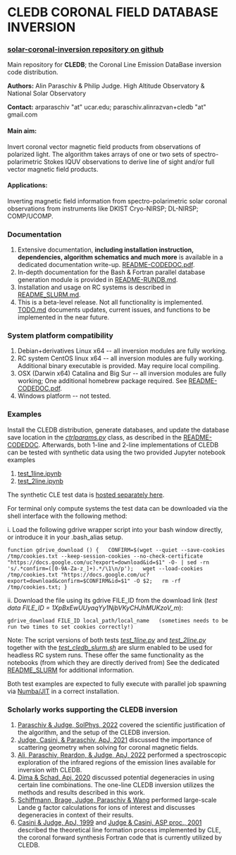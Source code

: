 # **CLEDB CORONAL FIELD DATABASE INVERSION**
### [solar-coronal-inversion repository on github](https://github.com/arparaschiv/solar-coronal-inversion/)

Main repository for **CLEDB**; the Coronal Line Emission DataBase inversion code distribution.

**Authors:** Alin Paraschiv & Philip Judge.  High Altitude Observatory & National Solar Observatory 

**Contact:** arparaschiv "at" ucar.edu; paraschiv.alinrazvan+cledb "at" gmail.com

#### **Main aim:** 
Invert coronal vector magnetic field products from observations of polarized light. 
The algorithm takes arrays of one or two sets of spectro-polarimetric Stokes IQUV observations
to derive line of sight and/or full vector magnetic field products.

#### **Applications:** 
Inverting magnetic field information from spectro-polarimetric solar coronal observations from instruments like DKIST Cryo-NIRSP; DL-NIRSP; COMP/UCOMP.

### **Documentation**

1. Extensive documentation, **including installation instruction, dependencies, algorithm schematics and much more** is available in a dedicated documentation write-up. [README-CODEDOC.pdf](./codedoc-latex/README-CODEDOC.pdf).
2. In-depth documentation for the Bash & Fortran parallel database generation module is provided in [README-RUNDB.md](./CLEDB_BUILD/README-RUNDB.md).
3. Installation and usage on RC systems is described in [README_SLURM.md](./README_SLURM.md).
4. This is a beta-level release. Not all functionality is implemented. [TODO.md](./TODO.md) documents updates, current issues, and functions to be implemented in the near future.

### **System platform compatibility**

1. Debian+derivatives Linux x64           -- all inversion modules are fully working.
2. RC system CentOS linux x64             -- all inversion modules are fully working. Additional binary executable is provided. May require local compiling.
3. OSX (Darwin x64) Catalina and Big Sur  -- all inversion modules are fully working; One additional homebrew package required. See [README-CODEDOC.pdf](./codedoc-latex/README-CODEDOC.pdf).
4. Windows platform                       -- not tested.

### **Examples**
Install the CLEDB distribution, generate databases, and update the database save location in the *[ctrlparams.py](./ctrlparams.py)* class, as described in the [README-CODEDOC](./codedoc-latex/README-CODEDOC.pdf).
Afterwards, both 1-line and 2-line implementations of CLEDB can be tested with synthetic data using the two provided Jupyter notebook examples

1. [test_1line.ipynb](./test_1line.ipynb)
2. [test_2line.ipynb](./test_2line.ipynb)


The synthetic CLE test data is [hosted separately here](https://drive.google.com/file/d/1XpBxEwUUyaqYy1NjbVKyCHJhMUKzoV_m/view?usp=sharing).

For terminal only compute systems the test data can be downloaded via the shell interface with the following method:

i. Load the following gdrive wrapper script into your bash window directly, or introduce it in your .bash_alias setup.

    function gdrive_download () {   CONFIRM=$(wget --quiet --save-cookies /tmp/cookies.txt --keep-session-cookies --no-check-certificate "https://docs.google.com/uc?export=download&id=$1" -O- | sed -rn 's/.*confirm=([0-9A-Za-z_]+).*/\1\n/p');   wget --load-cookies /tmp/cookies.txt "https://docs.google.com/uc?export=download&confirm=$CONFIRM&id=$1" -O $2;   rm -rf /tmp/cookies.txt; }

ii. Download the file using its gdrive FILE_ID from the download link (*test data FILE_ID = 1XpBxEwUUyaqYy1NjbVKyCHJhMUKzoV_m*):

    gdrive_download FILE_ID local_path/local_name   (sometimes needs to be run two times to set cookies correctly!)

Note: The script versions of both tests *[test_1line.py](./test_1line.py)* and *[test_2line.py](./test_2line.py)* together with the *[test_cledb_slurm.sh](./test_cledb_slurm.sh)* are slurm enabled to be used for headless RC system runs. 
These offer the same functionality as the notebooks (from which they are directly derived from) See the dedicated [README_SLURM](./README_SLURM.md) for additional information.

Both test examples are expected to fully execute with parallel job spawning via [Numba/JIT](https://numba.readthedocs.io/en/0.53.1/) in a correct installation.


### **Scholarly works supporting the CLEDB inversion**

1. [Paraschiv & Judge, SolPhys, 2022](https://ui.adsabs.harvard.edu/abs/2022SoPh..297...63P/abstract) covered the scientific justification of the algorithm, and the setup of the CLEDB inversion.
2. [Judge, Casini, & Paraschiv, ApJ, 2021](https://ui.adsabs.harvard.edu/abs/2021ApJ...912...18J/abstract) discussed the importance of scattering geometry when solving for coronal magnetic fields.
3. [Ali, Paraschiv, Reardon, & Judge, ApJ, 2022](https://ui.adsabs.harvard.edu/abs/2022ApJ...932...22A/abstract) performed a spectroscopic exploration of the infrared regions of 
    the emission lines available for inversion with CLEDB.   
4. [Dima & Schad, Apj, 2020](https://ui.adsabs.harvard.edu/abs/2020ApJ...889..109D/abstract) discussed potential degeneracies in using certain line combinations. The one-line CLEDB inversion utilizes the methods and results described in this work.
5. [Schiffmann, Brage, Judge, Paraschiv & Wang](https://ui.adsabs.harvard.edu/abs/2021ApJ...923..186S/abstract) performed large-scale Lande g factor calculations for ions of interest and discusses degeneracies in context of their results.
6. [Casini & Judge, ApJ, 1999](https://ui.adsabs.harvard.edu/abs/1999ApJ...522..524C/abstract) and [Judge & Casini, ASP proc., 2001](https://ui.adsabs.harvard.edu/abs/2001ASPC..236..503J/abstract) described the theoretical line formation process implemented by CLE, the coronal forward synthesis Fortran code that is currently utilized by CLEDB. 